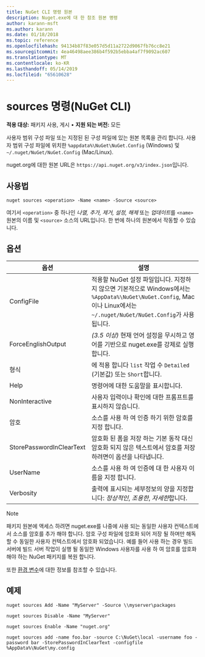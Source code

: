 ```yaml
---
title: NuGet CLI 명령 원본
description: Nuget.exe에 대 한 참조 원본 명령
author: karann-msft
ms.author: karann
ms.date: 01/18/2018
ms.topic: reference
ms.openlocfilehash: 94134b87f83e057d5d11a2722d9067fb76cc8e21
ms.sourcegitcommit: 4ea46498aee386b4f592b5ebba4af7f9092ac607
ms.translationtype: MT
ms.contentlocale: ko-KR
ms.lasthandoff: 05/14/2019
ms.locfileid: "65610628"
---
```

# <a name="sources-command-nuget-cli"></a>sources 명령(NuGet CLI)

**적용 대상:** 패키지 사용, 게시 &bullet; **지원 되는 버전:** 모든

사용자 범위 구성 파일 또는 지정된 된 구성 파일에 있는 원본 목록을 관리 합니다. 사용자 범위 구성 파일에 위치한 `%appdata%\NuGet\NuGet.Config` (Windows) 및 `~/.nuget/NuGet/NuGet.Config` (Mac/Linux).

nuget.org에 대한 원본 URL은 `https://api.nuget.org/v3/index.json`입니다.

## <a name="usage"></a>사용법

```cli
nuget sources <operation> -Name <name> -Source <source>
```

여기서 `<operation>` 중 하나인 *나열, 추가, 제거, 설정, 해제* 또는 *업데이트*를 `<name>` 원본의 이름 및 `<source>` 소스의 URL입니다. 한 번에 하나의 원본에서 작동할 수 있습니다.

## <a name="options"></a>옵션

| 옵션 | 설명 |
| --- | --- |
| ConfigFile | 적용할 NuGet 설정 파일입니다. 지정하지 않으면 기본적으로 Windows에서는 `%AppData%\NuGet\NuGet.Config`, Mac이나 Linux에서는 `~/.nuget/NuGet/NuGet.Config`가 사용됩니다.|
| ForceEnglishOutput | *(3.5 이상)*  현재 언어 설정을 무시하고 영어를 기반으로 nuget.exe를 강제로 실행합니다. |
| 형식 | 에 적용 합니다 `list` 작업 수 `Detailed` (기본값) 또는 `Short`합니다. |
| Help | 명령어에 대한 도움말을 표시합니다. |
| NonInteractive | 사용자 입력이나 확인에 대한 프롬프트를 표시하지 않습니다. |
| 암호 | 소스를 사용 하 여 인증 하기 위한 암호를 지정 합니다. |
| StorePasswordInClearText | 암호화 된 폼을 저장 하는 기본 동작 대신 암호화 되지 않은 텍스트에서 암호를 저장 하려면이 옵션을 나타냅니다. |
| UserName | 소스를 사용 하 여 인증에 대 한 사용자 이름을 지정 합니다. |
| Verbosity | 출력에 표시되는 세부정보의 양을 지정합니다: *정상적인*, *조용한*, *자세한*합니다. |

> [!Note]
> 패키지 원본에 액세스 하려면 nuget.exe를 나중에 사용 되는 동일한 사용자 컨텍스트에서 소스를 암호를 추가 해야 합니다. 암호 구성 파일에 암호화 되어 저장 될 하며만 해독할 수 동일한 사용자 컨텍스트에서 암호화 되었습니다. 예를 들어 사용 하는 경우 빌드 서버에 빌드 서버 작업이 실행 될 동일한 Windows 사용자를 사용 하 여 암호를 암호화 해야 하는 NuGet 패키지를 복원 합니다.

또한 [환경 변수](cli-ref-environment-variables.md)에 대한 정보를 참조할 수 있습니다.

## <a name="examples"></a>예제

```cli
nuget sources Add -Name "MyServer" -Source \\myserver\packages

nuget sources Disable -Name "MyServer"

nuget sources Enable -Name "nuget.org"

nuget sources add -name foo.bar -source C:\NuGet\local -username foo -password bar -StorePasswordInClearText -configfile %AppData%\NuGet\my.config
```
